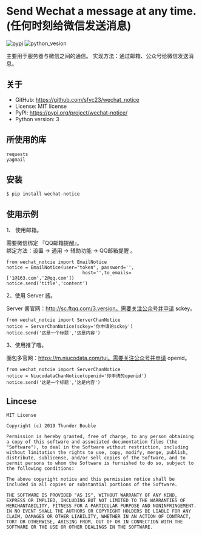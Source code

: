Send Wechat a message at any time.(任何时刻给微信发送消息)
=============================
[![pypi](https://img.shields.io/badge/pypi-0.0.3-yellow.svg)](https://pypi.org/project/wechat-notice/) 
![python_vesion](https://img.shields.io/badge/python-%3E3-green.svg)  

   
主要用于服务器与微信之间的通信。
实现方法：通过邮箱、公众号给微信发送消息。

## 关于

* GitHub: https://github.com/sfyc23/wechat_notice  
* License: MIT license  
* PyPI: https://pypi.org/project/wechat-notice/  
* Python version: 3

## 所使用的库

    requests
    yagmail

## 安装

    $ pip install wechat-notice

## 使用示例

1、 使用邮箱。    

需要微信绑定 『QQ邮箱提醒』。  
绑定方法：设置 -> 通用 -> 辅助功能 -> QQ邮箱提醒 。

```
from wechat_notcie import EmailNotice
notice = EmailNotice(user="token", password='',
                            host='',to_emails=['1@163.com','2@qq.com'])
notice.send('title','content')
```

2、使用 Server 酱。  

Server 酱官网：http://sc.ftqq.com/3.version。需要关注公众号并申请 sckey。  
```
from wechat_notcie import ServerChanNotice
notice = ServerChanNotice(sckey='你申请的sckey')
notice.send('这是一个标题','这是内容')
```

3、使用推了噜。  

面包多官网：https://m.niucodata.com/tui。需要关注公众号并申请 openid。    
```
from wechat_notcie import ServerChanNotice
notice = NiucodataChanNotice(openid='你申请的openid')
notice.send('这是一个标题','这是内容')
```



## Lincese

    MIT License
    
    Copyright (c) 2019 Thunder Bouble
    
    Permission is hereby granted, free of charge, to any person obtaining a copy of this software and associated documentation files (the "Software"), to deal in the Software without restriction, including without limitation the rights to use, copy, modify, merge, publish, distribute, sublicense, and/or sell copies of the Software, and to permit persons to whom the Software is furnished to do so, subject to the following conditions:
    
    The above copyright notice and this permission notice shall be included in all copies or substantial portions of the Software.
    
    THE SOFTWARE IS PROVIDED "AS IS", WITHOUT WARRANTY OF ANY KIND, EXPRESS OR IMPLIED, INCLUDING BUT NOT LIMITED TO THE WARRANTIES OF MERCHANTABILITY, FITNESS FOR A PARTICULAR PURPOSE AND NONINFRINGEMENT. IN NO EVENT SHALL THE AUTHORS OR COPYRIGHT HOLDERS BE LIABLE FOR ANY CLAIM, DAMAGES OR OTHER LIABILITY, WHETHER IN AN ACTION OF CONTRACT, TORT OR OTHERWISE, ARISING FROM, OUT OF OR IN CONNECTION WITH THE SOFTWARE OR THE USE OR OTHER DEALINGS IN THE SOFTWARE.
